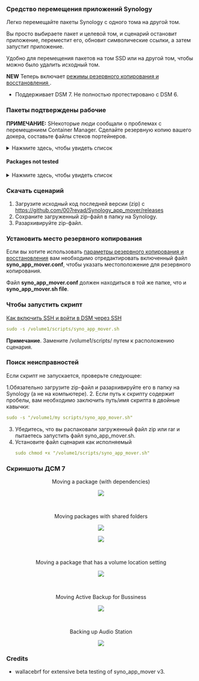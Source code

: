 ### Средство перемещения приложений Synology

Легко перемещайте пакеты Synology с одного тома на другой том.

Вы просто выбираете пакет и целевой том, и сценарий остановит приложение, переместит его, обновит символические ссылки, а затем запустит приложение.

Удобно для перемещения пакетов на том SSD или на другой том, чтобы можно было удалить исходный том.

**NEW** Теперь включает [режимы резервного копирования и восстановления ](/images/backup.png).

  - Поддерживает DSM 7. Не полностью протестировано с DSM 6.


### Пакеты подтверждены рабочие

**ПРИМЕЧАНИЕ:** SНекоторые люди сообщали о проблемах с перемещением Container Manager. Сделайте резервную копию вашего докера, составьте файлы стеков портейнеров.

<details>
  <summary>Нажмите здесь, чтобы увидеть список</summary>

| Package Center Name | Name shown in script | Result |
|---------------------|-------------|--------|
| Active Backup for Business | ActiveBackup | OK - Move, Backup and Restore |
| Active Backup for Google Workspace | ActiveBackup-GSuite | OK |
| Active Backup for Microsoft 365 | ActiveBackup-Office365 | OK |
| Advanced Media Extensions | CodecPack | OK |
| AntiVirus by McAfee | AntiVirus-McAfee | OK |
| AntiVirus Essential | AntiVirus | OK |
| Apache 2.4 | Apache2.4 | OK |
| Audio Station | AudioStation | OK - Move, Backup and Restore |	
| Bitdefender for MailPlus | BitDefenderForMailPlus | OK I think |
| C2 Identity LDAP Server | C2IdentityLDAPAgent | OK - need a C2 account to fully test |
| Central Management System | CMS | OK |
| Cloud Sync | CloudSync | OK |
| Container Manager | ContainerManager | OK - Move, Backup and Restore |
| DNS Server | DNSServer | OK |
| Docker | Docker | OK - Move, Backup and Restore |
| Document Viewer | DocumentViewer | OK |
| Download Station | DownloadStation | OK |
| Emby Server | EmbyServer | OK |
| exFAT Access | exFAT-Free | OK - Move, Backup and Restore |
| git | git | OK |
| Git | Git | OK |
| Glacier Backup | GlacierBackup | OK - need a Glacier account to fully test |
| Hyper Backup | HyperBackup | OK |
| Hyper Backup Vault | HyperBackupVault | OK |
| LDAP Server | DirectoryServer | OK |
| LogAnalysis | LogAnalysis | OK - Move, Backup and Restore |
| Log Center | Log Center | OK |
| Mail Station | MailStation | OK |
| MariaDB 10 | MariaDB10 | OK |
| Media Server | MediaServer | OK |
| MediaInfo | mediainfo | OK - Move, Backup and Restore |
| MinimServer | MinimServer | OK |
| phpMyAdmin | phpMyAdmin | OK |
| Node.js v14 | Node.js_v14 | OK |
| Node.js v16 | Node.js_v16 | OK |
| Node.js v18 | Node.js_v18 | OK |
| Node.js v20 | Node.js_v20 | OK |
| Note Station | NoteStation | OK |
| PDF Viewer | PDFViewer | OK |
| Perl | Perl | OK - Move, Backup and Restore |
| PHP 7.3 | PHP7.3 | OK - Move, Backup and Restore |
| PHP 7.4 | PHP7.4 | OK - Move, Backup and Restore |
| PHP 8.0 | PHP8.0 | OK - Move, Backup and Restore |
| PHP 8.1 | PHP8.1 | OK - Move, Backup and Restore |
| PHP 8.2 | PHP8.2 | OK - Move, Backup and Restore |
| Plex Media Server | PlexMediaServer | OK |
| Presto File Server | PrestoServer | OK |
| Proxy Server | ProxyServer | OK |
| Python 3.9 | Python3.9 | OK - Move, Backup and Restore |
| Radius Server | RadiusServer | OK |
| SMI-S Provider | SynoSmisProvider | OK |
| Snapshot Replication | SnapshotReplication | OK |
| SSO Server | SSOServer | OK |
| Storage Analyzer | StorageAnalyzer | OK |
| Surveillance Station | SurveillanceStation | OK |
| SynoCli Tools | synocli-"toolname" | OK |
| Synology Application Service | SynologyApplicationService | OK |
| Synology Calendar | Calendar | OK - Move, Backup and Restore |
| Synology Chat Server | Chat | OK |
| Synology Contacts | Contacts | OK |
| Synology Directory Server | DirectoryServerForWindowsDomain | OK |
| Synology Drive Server | SynologyDrive | OK |
| Synology Mail Server | MailServer | OK |
| Synology MailPlus | MailPlus | OK |
| Synology MailPlus Server | MailPlus-Server | Still Testing... |
| Synology Office | Spreadsheet | OK |
| Synology Photos | SynologyPhotos | OK - Move, Backup and Restore |
| Tailscale | Tailscale | OK |
| Text Editor | TextEditor | OK |
| Universal Viewer | UniversalViewer | OK |
| Video Station | VideoStation | OK |
| Virtual Machine Manager | Virtualization | OK |
| VPN Server | VPNCenter | OK |
| Web Station | WebStation | OK |
| WebDAV Server | WebDAVServer | OK |

</details>

#### Packages not tested

<details>
  <summary>Нажмите здесь, чтобы увидеть список</summary>

| Package | Result |
|---------|--------|
| Archiware P5 |  |
| BRAVIA Signage | Won't install in Container Manager. It checks if Docker installed |
| Data Deposit Box |  |
| Domotz Network Monitoring |  |
| ElephantDrive |  |
| GoodSync |  |
| IDrive |  |
| Joomla |  |
| KodiExplorer |  |
| MediaWiki |  |
| MEGAcmd |  |
| NAKIVO Backup and Replication |  |
| NAKIVO Transporter |  |
| PACS |  |
| Ragic Cloud DB |  |
| Resilo Sync |  |
| TeamViewer |  |
| VirtualHere |  |
| vtigerCRM |  |
| Wordpress |  |

</details>

### Скачать сценарий

1. Загрузите исходный код последней версии (zip) с https://github.com/007revad/Synology_app_mover/releases
2. Сохраните загруженный zip-файл в папку на Synology.
3. Разархивируйте zip-файл.

### Установить место резервного копирования

Если вы хотите использовать [параметры резервного копирования и восстановления](/images/backup.png) вам необходимо отредактировать включенный файл **syno_app_mover.conf**, чтобы указать местоположение для резервного копирования.

Файл **syno_app_mover.conf** должен находиться в той же папке, что и **syno_app_mover.sh file**.

### Чтобы запустить скрипт

[Как включить SSH и войти в DSM через SSH](https://kb.synology.com/en-global/DSM/tutorial/How_to_login_to_DSM_with_root_permission_via_SSH_Telnet)

```YAML
sudo -s /volume1/scripts/syno_app_mover.sh
```

**Примечание**. Замените /volume1/scripts/ путем к расположению сценария.

### Поиск неисправностей

Если скрипт не запускается, проверьте следующее:

1.Обязательно загрузите zip-файл и разархивируйте его в папку на Synology (а не на компьютере).
2. Если путь к скрипту содержит пробелы, вам необходимо заключить путь/имя скрипта в двойные кавычки:
   ```YAML
   sudo -s "/volume1/my scripts/syno_app_mover.sh"
   ```
3. Убедитесь, что вы распаковали загруженный файл zip или rar и пытаетесь запустить файл syno_app_mover.sh.
4. Установите файл сценария как исполняемый
   ```YAML
   sudo chmod +x "/volume1/scripts/syno_app_mover.sh"
   ```

### Скриншоты ДСМ 7

<p align="center">Moving a package (with dependencies)</p>
<p align="center"><img src="/images/app2.png"></p>

<br>

<p align="center">Moving packages with shared folders</p>
<p align="center"><img src="/images/app3.png"></p>
<p align="center"><img src="/images/app4.png"></p>

<br>

<p align="center">Moving a package that has a volume location setting</p>
<p align="center"><img src="/images/app5.png"></p>

<br>

<p align="center">Moving Active Backup for Bussiness</p>
<p align="center"><img src="/images/app6.png"></p>

<br>

<p align="center">Backing up Audio Station</p>
<p align="center"><img src="/images/backup.png"></p>

### Credits
- wallacebrf for extensive beta testing of syno_app_mover v3.
